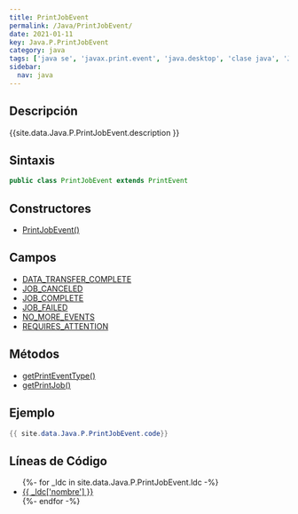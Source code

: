 ```yaml
---
title: PrintJobEvent
permalink: /Java/PrintJobEvent/
date: 2021-01-11
key: Java.P.PrintJobEvent
category: java
tags: ['java se', 'javax.print.event', 'java.desktop', 'clase java', 'Java 1.0']
sidebar: 
  nav: java
---
```


## Descripción
{{site.data.Java.P.PrintJobEvent.description }}

## Sintaxis
~~~java
public class PrintJobEvent extends PrintEvent
~~~

## Constructores
* [PrintJobEvent()](/Java/PrintJobEvent/PrintJobEvent/)

## Campos
* [DATA_TRANSFER_COMPLETE](/Java/PrintJobEvent/DATA_TRANSFER_COMPLETE)
* [JOB_CANCELED](/Java/PrintJobEvent/JOB_CANCELED)
* [JOB_COMPLETE](/Java/PrintJobEvent/JOB_COMPLETE)
* [JOB_FAILED](/Java/PrintJobEvent/JOB_FAILED)
* [NO_MORE_EVENTS](/Java/PrintJobEvent/NO_MORE_EVENTS)
* [REQUIRES_ATTENTION](/Java/PrintJobEvent/REQUIRES_ATTENTION)

## Métodos
* [getPrintEventType()](/Java/PrintJobEvent/getPrintEventType)
* [getPrintJob()](/Java/PrintJobEvent/getPrintJob)

## Ejemplo
~~~java
{{ site.data.Java.P.PrintJobEvent.code}}
~~~

## Líneas de Código
<ul>
{%- for _ldc in site.data.Java.P.PrintJobEvent.ldc -%}
   <li>
       <a href="{{_ldc['url'] }}">{{ _ldc['nombre'] }}</a>
   </li>
{%- endfor -%}
</ul>
